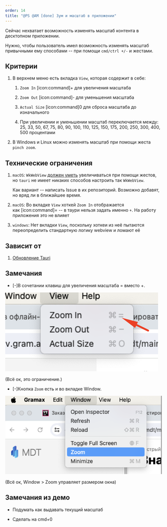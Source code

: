 ```yaml
---
order: 14
title: "@PS @AM [done] Зум и масштаб в приложении"
---
```


Сейчас нехватает возможность изменять масштаб контента в десктопном приложении.

Нужно, чтобы пользователь имел возможность изменять масштаб привычными ему способами -- при помощи `cmd/ctrl +/-` и жестами.

## Критерии

1. В верхнем меню есть вкладка `View`, которая содержит в себе:

   1. `Zoom In` [icon:command]\+ для увеличения масштаба

   2. `Zoom Out` [icon:command]\- для уменьшения масштаба

   3. `Actual Size` [icon:command]0 для сброса масштаба до изначального

   4. При увеличении и уменьшении масштаб переключается между: 25, 33, 50, 67, 75, 80, 90, 100, 110, 125, 150, 175, 200, 250, 300, 400, 500 процентами

2. В Windows и Linux можно изменять масштаб при помощи жеста `pinch zoom`.

## Технические ограничения

1. `macOS`: `WkWebView` [должен уметь](https://developer.apple.com/documentation/webkit/wkwebview/1414983-allowsmagnification?language=objc) увеличиваться при помощи жестов, но `tauri` не имеет никаких способов настроить так `WkWebView`.

   Как вариант -- написать Issue в их репозиторий. Возможно добавят, но вряд ли в ближайшее время.

2. `macOS`: Во вкладке `View` хоткей `Zoom In` отображается как [icon:command]= -- в таури нельзя задать именно `+`. На работу приложения это не влияет

3. `windows`: Нет вкладки `View`, поскольку хоткеи из неё пытаются переопределить стандартную логику webview и ломают её

## Зависит от

1. [Обновление Tauri](./../../jun-2024/prilozhenie-2/obnovlenie-tauri-do-200.md)

## Замечания

-  \[-\]В сочетании клавиш для увеличения масштаба = вместо +.

![](./zum-i-masshtab-v-prilozhenii.png)

(Всё ок, это ограничение.)

-  \[-\]Кнопка `Zoom` есть и во вкладке Window.

![](./zum-i-masshtab-v-prilozhenii-2.png)

(Всё ок, Window > Zoom управляет размером окна)

## Замечания из демо

-  Подумать как выдавать текущий масштаб

-  Сделать на cmd+0